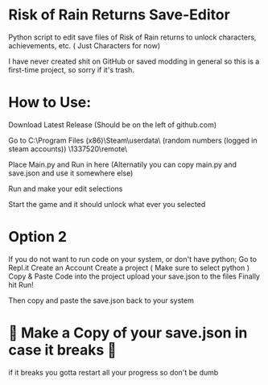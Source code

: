 # Risk of Rain Returns Save-Editor
Python script to edit save files of Risk of Rain returns to unlock characters, achievements, etc. ( Just Characters for now)

I have never created shit on GitHub or saved modding in general so this is a first-time project, so sorry if it's trash.


# How to Use:
Download Latest Release (Should be on the left of github.com)

Go to C:\Program Files (x86)\Steam\userdata\ (random numbers (logged in steam accounts)) \1337520\remote\

Place Main.py and Run in here (Alternatily you can copy main.py and save.json and use it somewhere else)

Run and make your edit selections

Start the game and it should unlock what ever you selected





# Option 2
If you do not want to run code on your system, or don't have python;
Go to Repl.it
Create an Account
Create a project ( Make sure to select python )
Copy & Paste Code into the project
upload your save.json to the files
Finally hit Run!

Then copy and paste the save.json back to your system







#  🚨 Make a Copy of your save.json in case it breaks 🚨
if it breaks you gotta restart all your progress so don't be dumb
